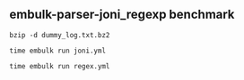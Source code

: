 ## embulk-parser-joni_regexp benchmark

```
bzip -d dummy_log.txt.bz2
```

```
time embulk run joni.yml
```

```
time embulk run regex.yml
```
